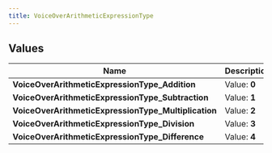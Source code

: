 ```yaml
---
title: VoiceOverArithmeticExpressionType
---
```


## Values

| Name | Description |
| ---- | ----------- |
| **VoiceOverArithmeticExpressionType\_Addition** | Value: **0** |
| **VoiceOverArithmeticExpressionType\_Subtraction** | Value: **1** |
| **VoiceOverArithmeticExpressionType\_Multiplication** | Value: **2** |
| **VoiceOverArithmeticExpressionType\_Division** | Value: **3** |
| **VoiceOverArithmeticExpressionType\_Difference** | Value: **4** |

